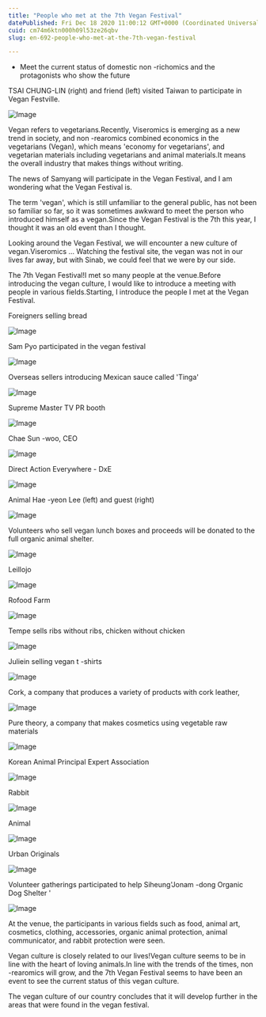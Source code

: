 ```yaml
---
title: "People who met at the 7th Vegan Festival"
datePublished: Fri Dec 18 2020 11:00:12 GMT+0000 (Coordinated Universal Time)
cuid: cm74m6ktn000h09l53ze26qbv
slug: en-692-people-who-met-at-the-7th-vegan-festival

---
```



- Meet the current status of domestic non -richomics and the protagonists who show the future

TSAI CHUNG-LIN (right) and friend (left) visited Taiwan to participate in Vegan Festville.

![Image](https://cdn.hashnode.com/res/hashnode/image/upload/v1739528160058/96c2f857-4868-4d88-b41f-e4250c610efb.jpeg)

Vegan refers to vegetarians.Recently, Viseromics is emerging as a new trend in society, and non -rearomics combined economics in the vegetarians (Vegan), which means 'economy for vegetarians', and vegetarian materials including vegetarians and animal materials.It means the overall industry that makes things without writing.

The news of Samyang will participate in the Vegan Festival, and I am wondering what the Vegan Festival is.

The term 'vegan', which is still unfamiliar to the general public, has not been so familiar so far, so it was sometimes awkward to meet the person who introduced himself as a vegan.Since the Vegan Festival is the 7th this year, I thought it was an old event than I thought.

Looking around the Vegan Festival, we will encounter a new culture of vegan.Viseromics ... Watching the festival site, the vegan was not in our lives far away, but with Sinab, we could feel that we were by our side.

The 7th Vegan Festival!I met so many people at the venue.Before introducing the vegan culture, I would like to introduce a meeting with people in various fields.Starting, I introduce the people I met at the Vegan Festival.

Foreigners selling bread

![Image](https://cdn.hashnode.com/res/hashnode/image/upload/v1739528162842/31cb730b-6ec8-415a-a692-b60b271a4c5f.jpeg)

Sam Pyo participated in the vegan festival

![Image](https://cdn.hashnode.com/res/hashnode/image/upload/v1739528165573/dcc41ed9-4ab0-480b-a15f-7fd963c96658.jpeg)

Overseas sellers introducing Mexican sauce called 'Tinga'

![Image](https://cdn.hashnode.com/res/hashnode/image/upload/v1739528168376/459a21b9-1e9a-4352-b068-eb41ad46c57a.jpeg)

Supreme Master TV PR booth

![Image](https://cdn.hashnode.com/res/hashnode/image/upload/v1739528170769/b7271397-1355-4131-86a6-36279fd94273.jpeg)

Chae Sun -woo, CEO

![Image](https://cdn.hashnode.com/res/hashnode/image/upload/v1739528173537/59771b56-8f7b-4686-8d99-43723f5f0901.jpeg)

Direct Action Everywhere - DxE

![Image](https://cdn.hashnode.com/res/hashnode/image/upload/v1739528176191/6c28bd47-8385-4d8f-b15e-35e370ae5c48.jpeg)

Animal Hae -yeon Lee (left) and guest (right)

![Image](https://cdn.hashnode.com/res/hashnode/image/upload/v1739528178711/357e200b-2a52-4e9e-886e-536e6398c16e.jpeg)

Volunteers who sell vegan lunch boxes and proceeds will be donated to the full organic animal shelter.

![Image](https://cdn.hashnode.com/res/hashnode/image/upload/v1739528181124/15c692f8-d825-4b04-90d7-a25ea2222d15.jpeg)

Leillojo

![Image](https://cdn.hashnode.com/res/hashnode/image/upload/v1739528183711/30778e77-56f3-4269-b0ea-49e995a8afc3.jpeg)

Rofood Farm

![Image](https://cdn.hashnode.com/res/hashnode/image/upload/v1739528186042/4555efb0-b5fc-468b-ada6-bf6913714339.jpeg)

Tempe sells ribs without ribs, chicken without chicken

![Image](https://cdn.hashnode.com/res/hashnode/image/upload/v1739528188473/73e6b677-9e0e-49f6-82d9-5333895d63e0.jpeg)

Juliein selling vegan t -shirts

![Image](https://cdn.hashnode.com/res/hashnode/image/upload/v1739528191102/3eb7687d-ceb2-485d-8ef5-d95a7ae084c2.jpeg)

Cork, a company that produces a variety of products with cork leather,

![Image](https://cdn.hashnode.com/res/hashnode/image/upload/v1739528193322/01e0f2b8-871f-4a0b-8d17-d36348fcc5f4.jpeg)

Pure theory, a company that makes cosmetics using vegetable raw materials

![Image](https://cdn.hashnode.com/res/hashnode/image/upload/v1739528195802/f3b6d3cc-c33e-4dfd-a297-755d30898f67.jpeg)

Korean Animal Principal Expert Association

![Image](https://cdn.hashnode.com/res/hashnode/image/upload/v1739528198103/3b47b9c2-d64e-4fd1-8114-fcb59c877fa2.jpeg)

Rabbit

![Image](https://cdn.hashnode.com/res/hashnode/image/upload/v1739528200685/d6ebdf0e-1578-44e4-aeca-f8e3e9efed28.jpeg)

Animal

![Image](https://cdn.hashnode.com/res/hashnode/image/upload/v1739528202886/df8d6d25-ecea-45ac-8360-de46285d917d.jpeg)

Urban Originals

![Image](https://cdn.hashnode.com/res/hashnode/image/upload/v1739528205248/2d13dcba-55e3-44eb-b470-cb7272c80659.jpeg)

Volunteer gatherings participated to help Siheung'Jonam -dong Organic Dog Shelter '

![Image](https://cdn.hashnode.com/res/hashnode/image/upload/v1739528207645/b5d4346b-53af-4c5a-8156-63747a64a80a.jpeg)

At the venue, the participants in various fields such as food, animal art, cosmetics, clothing, accessories, organic animal protection, animal communicator, and rabbit protection were seen.

Vegan culture is closely related to our lives!Vegan culture seems to be in line with the heart of loving animals.In line with the trends of the times, non -rearomics will grow, and the 7th Vegan Festival seems to have been an event to see the current status of this vegan culture.

The vegan culture of our country concludes that it will develop further in the areas that were found in the vegan festival.